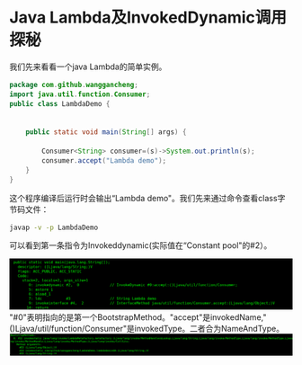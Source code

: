# Java Lambda及InvokedDynamic调用探秘

我们先来看看一个java Lambda的简单实例。

```java
package com.github.wanggancheng;
import java.util.function.Consumer;
public class LambdaDemo {


    public static void main(String[] args) {

        Consumer<String> consumer=(s)->System.out.println(s);
        consumer.accept("Lambda demo");
    }
}
```

这个程序编译后运行时会输出“Lambda demo"。我们先来通过命令查看class字节码文件：

```bash
javap -v -p LambdaDemo
```

可以看到第一条指令为Invokeddynamic\(实际值在“Constant pool"的\#2）。

![](/assets/consumerinvokeDynamic.png)"\#0"表明指向的是第一个BootstrapMethod。"accept"是invokedName,"\(\)Ljava/util/function/Consumer"是invokedType。二者合为NameAndType。![](/assets/bootstrapmethod0.png)

